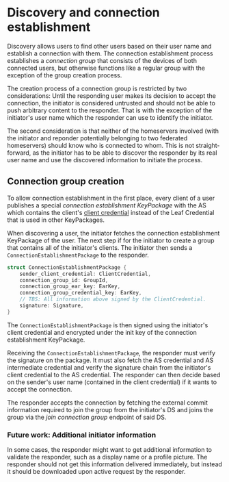 # Discovery and connection establishment

Discovery allows users to find other users based on their user name and establish a connection with them. The connection establishment process establishes a *connection group* that consists of the devices of both connected users, but otherwise functions like a regular group with the exception of the group creation process.

The creation process of a connection group is restricted by two considerations: Until the responding user makes its decision to accept the connection, the initiator is considered untrusted and should not be able to push arbitrary content to the responder. That is with the exception of the initiator's user name which the responder can use to identify the initiator.

The second consideration is that neither of the homeservers involved (with the initiator and reponder potentially belonging to two federated homeservers) should know who is connected to whom. This is not straight-forward, as the initiator has to be able to discover the responder by its real user name and use the discovered information to initiate the process.

## Connection group creation

To allow connection establishment in the first place, every client of a user publishes a special *connection establishment KeyPackage* with the AS which contains the client's [client credential](credentials.md#client-credentials) instead of the Leaf Credential that is used in other KeyPackages.

When discovering a user, the initiator fetches the connection establishment KeyPackage of the user. The next step if for the initiator to create a group that contains all of the initiator's clients. The initiator then sends a `ConnectionEstablishmentPackage` to the responder.

```rust
struct ConnectionEstablishmentPackage {
    sender_client_credential: ClientCredential,
    connection_group_id: GroupId,
    connection_group_ear_key: EarKey,
    connection_group_credential_key: EarKey,
    // TBS: All information above signed by the ClientCredential.
    signature: Signature,
}
```

The `ConnectionEstablishmentPackage` is then signed using the initiator's client credential and encrypted under the init key of the connection establishment KeyPackage.

Receiving the `ConnectionEstablishmentPackage`, the responder must verify the signature on the package. It must also fetch the AS credential and AS intermediate credential and verify the signature chain from the initiator's client credential to the AS credential. The responder can then decide based on the sender's user name (contained in the client credential) if it wants to accept the connection.

The responder accepts the connection by fetching the external commit information required to join the group from the initiator's DS and joins the group via the *join connection group* endpoint of said DS.

### Future work: Additional initiator information

In some cases, the responder might want to get additional information to validate the responder, such as a display name or a profile picture. The responder should not get this information delivered immediately, but instead it should be downloaded upon active request by the responder.
